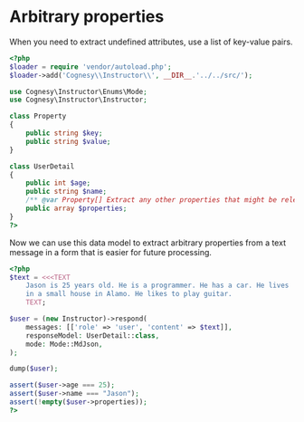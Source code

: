 # Arbitrary properties

When you need to extract undefined attributes, use a list of key-value pairs.

```php
<?php
$loader = require 'vendor/autoload.php';
$loader->add('Cognesy\\Instructor\\', __DIR__.'../../src/');

use Cognesy\Instructor\Enums\Mode;
use Cognesy\Instructor\Instructor;

class Property
{
    public string $key;
    public string $value;
}

class UserDetail
{
    public int $age;
    public string $name;
    /** @var Property[] Extract any other properties that might be relevant */
    public array $properties;
}
?>
```

Now we can use this data model to extract arbitrary properties from a text message
in a form that is easier for future processing.

```php
<?php
$text = <<<TEXT
    Jason is 25 years old. He is a programmer. He has a car. He lives
    in a small house in Alamo. He likes to play guitar.
    TEXT;

$user = (new Instructor)->respond(
    messages: [['role' => 'user', 'content' => $text]],
    responseModel: UserDetail::class,
    mode: Mode::MdJson,
);

dump($user);

assert($user->age === 25);
assert($user->name === "Jason");
assert(!empty($user->properties));
?>
```
